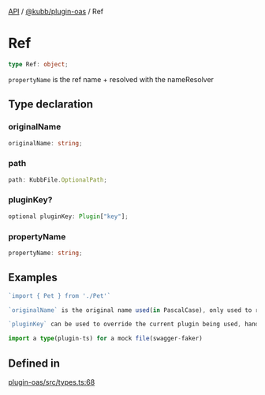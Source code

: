 [API](../../../packages.md) / [@kubb/plugin-oas](../index.md) / Ref

# Ref

```ts
type Ref: object;
```

`propertyName` is the ref name + resolved with the nameResolver

## Type declaration

### originalName

```ts
originalName: string;
```

### path

```ts
path: KubbFile.OptionalPath;
```

### pluginKey?

```ts
optional pluginKey: Plugin["key"];
```

### propertyName

```ts
propertyName: string;
```

## Examples

```ts
`import { Pet } from './Pet'`

`originalName` is the original name used(in PascalCase), only used to remove duplicates

`pluginKey` can be used to override the current plugin being used, handy when you want to import a type/schema out of another plugin
```

```ts
import a type(plugin-ts) for a mock file(swagger-faker)
```

## Defined in

[plugin-oas/src/types.ts:68](https://github.com/kubb-project/kubb/blob/41d5fcbd23d143293d72542efcb650e62fa3a210/packages/plugin-oas/src/types.ts#L68)
